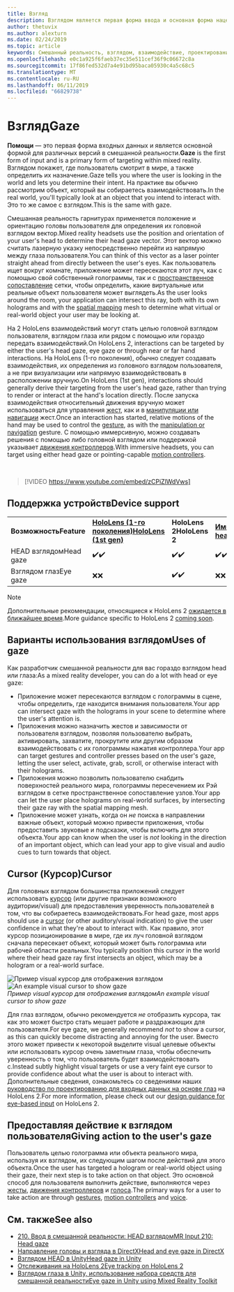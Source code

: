 ```yaml
---
title: Взгляд
description: Взглядом является первая форма ввода и основная форма нацеливания в смешанной реальности.
author: thetuvix
ms.author: alexturn
ms.date: 02/24/2019
ms.topic: article
keywords: Смешанный реальность, взглядом, взаимодействие, проектирование
ms.openlocfilehash: e0c1a925f6faeb37ec35e511cef36f9c06672c8a
ms.sourcegitcommit: 17f86fed532d7a4e91bd95baca05930c4a5c68c5
ms.translationtype: MT
ms.contentlocale: ru-RU
ms.lasthandoff: 06/11/2019
ms.locfileid: "66829738"
---
```

# <a name="gaze"></a><span data-ttu-id="6321d-104">Взгляд</span><span class="sxs-lookup"><span data-stu-id="6321d-104">Gaze</span></span>

<span data-ttu-id="6321d-105">**Помощи** — это первая форма входных данных и является основной формой для различных версий в смешанной реальности.</span><span class="sxs-lookup"><span data-stu-id="6321d-105">**Gaze** is the first form of input and is a primary form of targeting within mixed reality.</span></span> <span data-ttu-id="6321d-106">Взглядом покажет, где пользователь смотрит в мире, а также определить их назначение.</span><span class="sxs-lookup"><span data-stu-id="6321d-106">Gaze tells you where the user is looking in the world and lets you determine their intent.</span></span> <span data-ttu-id="6321d-107">На практике вы обычно рассмотрим объект, который вы собираетесь взаимодействовать.</span><span class="sxs-lookup"><span data-stu-id="6321d-107">In the real world, you'll typically look at an object that you intend to interact with.</span></span> <span data-ttu-id="6321d-108">Это то же самое с взглядом.</span><span class="sxs-lookup"><span data-stu-id="6321d-108">This is the same with gaze.</span></span>

<span data-ttu-id="6321d-109">Смешанная реальность гарнитурах применяется положение и ориентацию головы пользователя для определения их головной взглядом вектор.</span><span class="sxs-lookup"><span data-stu-id="6321d-109">Mixed reality headsets use the position and orientation of your user's head to determine their head gaze vector.</span></span> <span data-ttu-id="6321d-110">Этот вектор можно считать лазерную указку непосредственно перейти из напрямую между глаза пользователя.</span><span class="sxs-lookup"><span data-stu-id="6321d-110">You can think of this vector as a laser pointer straight ahead from directly between the user's eyes.</span></span> <span data-ttu-id="6321d-111">Как пользователь ищет вокруг комнате, приложение может пересекаются этот луч, как с помощью свой собственный голограммы, так и с [пространственное сопоставление](spatial-mapping.md) сетки, чтобы определить, какие виртуальные или реальные объект пользователя может выглядеть.</span><span class="sxs-lookup"><span data-stu-id="6321d-111">As the user looks around the room, your application can intersect this ray, both with its own holograms and with the [spatial mapping](spatial-mapping.md) mesh to determine what virtual or real-world object your user may be looking at.</span></span>

<span data-ttu-id="6321d-112">На 2 HoloLens взаимодействий могут стать целью головной взглядом пользователя, взглядом глаза или рядом с помощью или гораздо передать взаимодействий.</span><span class="sxs-lookup"><span data-stu-id="6321d-112">On HoloLens 2, interactions can be targeted by either the user's head gaze, eye gaze or through near or far hand interactions.</span></span>
<span data-ttu-id="6321d-113">На HoloLens (1-го поколения), обычно следует создавать взаимодействия, их определения из головного взглядом пользователя, а не при визуализации или напрямую взаимодействовать в расположении вручную.</span><span class="sxs-lookup"><span data-stu-id="6321d-113">On HoloLens (1st gen), interactions should generally derive their targeting from the user's head gaze, rather than trying to render or interact at the hand's location directly.</span></span> <span data-ttu-id="6321d-114">После запуска взаимодействия относительный движения вручную может использоваться для управления [жест](gestures.md), как и в [манипуляции или навигации](gestures.md#composite-gestures) жест.</span><span class="sxs-lookup"><span data-stu-id="6321d-114">Once an interaction has started, relative motions of the hand may be used to control the [gesture](gestures.md), as with the [manipulation or navigation](gestures.md#composite-gestures) gesture.</span></span> <span data-ttu-id="6321d-115">С помощью иммерсивную, можно создавать решения с помощью либо головной взглядом или поддержкой указывает [движения контроллеров](motion-controllers.md).</span><span class="sxs-lookup"><span data-stu-id="6321d-115">With immersive headsets, you can target using either head gaze or pointing-capable [motion controllers](motion-controllers.md).</span></span>

<br>

>[!VIDEO https://www.youtube.com/embed/zCPiZlWdVws]

## <a name="device-support"></a><span data-ttu-id="6321d-116">Поддержка устройств</span><span class="sxs-lookup"><span data-stu-id="6321d-116">Device support</span></span>

<table>
    <colgroup>
    <col width="25%" />
    <col width="25%" />
    <col width="25%" />
    <col width="25%" />
    </colgroup>
    <tr>
        <td><span data-ttu-id="6321d-117"><strong>Возможность</strong></span><span class="sxs-lookup"><span data-stu-id="6321d-117"><strong>Feature</strong></span></span></td>
        <td><span data-ttu-id="6321d-118"><a href="hololens-hardware-details.md"><strong>HoloLens (1-го поколения)</strong></a></span><span class="sxs-lookup"><span data-stu-id="6321d-118"><a href="hololens-hardware-details.md"><strong>HoloLens (1st gen)</strong></a></span></span></td>
        <td><span data-ttu-id="6321d-119"><strong>HoloLens 2</strong></span><span class="sxs-lookup"><span data-stu-id="6321d-119"><strong>HoloLens 2</strong></span></span></td>
        <td><span data-ttu-id="6321d-120"><a href="immersive-headset-hardware-details.md"><strong>Иммерсивную</strong></a></span><span class="sxs-lookup"><span data-stu-id="6321d-120"><a href="immersive-headset-hardware-details.md"><strong>Immersive headsets</strong></a></span></span></td>
    </tr>
     <tr>
        <td><span data-ttu-id="6321d-121">HEAD взглядом</span><span class="sxs-lookup"><span data-stu-id="6321d-121">Head gaze</span></span></td>
        <td><span data-ttu-id="6321d-122">✔️</span><span class="sxs-lookup"><span data-stu-id="6321d-122">✔️</span></span></td>
        <td><span data-ttu-id="6321d-123">✔️</span><span class="sxs-lookup"><span data-stu-id="6321d-123">✔️</span></span></td>
        <td><span data-ttu-id="6321d-124">✔️</span><span class="sxs-lookup"><span data-stu-id="6321d-124">✔️</span></span></td>
    </tr>
     <tr>
        <td><span data-ttu-id="6321d-125">Взглядом глаз</span><span class="sxs-lookup"><span data-stu-id="6321d-125">Eye gaze</span></span></td>
        <td><span data-ttu-id="6321d-126">❌</span><span class="sxs-lookup"><span data-stu-id="6321d-126">❌</span></span></td>
        <td><span data-ttu-id="6321d-127">✔️</span><span class="sxs-lookup"><span data-stu-id="6321d-127">✔️</span></span></td>
        <td><span data-ttu-id="6321d-128">❌</span><span class="sxs-lookup"><span data-stu-id="6321d-128">❌</span></span></td>
    </tr>
</table>

> [!NOTE]
> <span data-ttu-id="6321d-129">Дополнительные рекомендации, относящиеся к HoloLens 2 [ожидается в ближайшее время](index.md#news-and-notes).</span><span class="sxs-lookup"><span data-stu-id="6321d-129">More guidance specific to HoloLens 2 [coming soon](index.md#news-and-notes).</span></span>


## <a name="uses-of-gaze"></a><span data-ttu-id="6321d-130">Варианты использования взглядом</span><span class="sxs-lookup"><span data-stu-id="6321d-130">Uses of gaze</span></span>

<span data-ttu-id="6321d-131">Как разработчик смешанной реальности для вас гораздо взглядом head или глаза:</span><span class="sxs-lookup"><span data-stu-id="6321d-131">As a mixed reality developer, you can do a lot with head or eye gaze:</span></span>
* <span data-ttu-id="6321d-132">Приложение может пересекаются взглядом с голограммы в сцене, чтобы определить, где находится внимания пользователя.</span><span class="sxs-lookup"><span data-stu-id="6321d-132">Your app can intersect gaze with the holograms in your scene to determine where the user's attention is.</span></span>
* <span data-ttu-id="6321d-133">Приложения можно назначить жестов и зависимости от пользователя взглядом, позволяя пользователю выбрать, активировать, захватите, прокрутите или другим образом взаимодействовать с их голограммы нажатия контроллера.</span><span class="sxs-lookup"><span data-stu-id="6321d-133">Your app can target gestures and controller presses based on the user's gaze, letting the user select, activate, grab, scroll, or otherwise interact with their holograms.</span></span>
* <span data-ttu-id="6321d-134">Приложения можно позволить пользователю снабдить поверхностей реального мира, голограммы пересечением их Рэй взглядом в сетке пространственное сопоставление узлов.</span><span class="sxs-lookup"><span data-stu-id="6321d-134">Your app can let the user place holograms on real-world surfaces, by intersecting their gaze ray with the spatial mapping mesh.</span></span>
* <span data-ttu-id="6321d-135">Приложение может узнать, когда он *не* поиска в направлении важные объект, который можно привести приложения, чтобы предоставить звуковые и подсказки, чтобы включить для этого объекта.</span><span class="sxs-lookup"><span data-stu-id="6321d-135">Your app can know when the user is *not* looking in the direction of an important object, which can lead your app to give visual and audio cues to turn towards that object.</span></span>

## <a name="cursor"></a><span data-ttu-id="6321d-136">Cursor (Курсор)</span><span class="sxs-lookup"><span data-stu-id="6321d-136">Cursor</span></span>

<span data-ttu-id="6321d-137">Для головных взглядом большинства приложений следует использовать [курсор](cursors.md) (или другие признаки возможного аудитории/visual) для предоставления уверенность пользователей в том, что вы собираетесь взаимодействовать.</span><span class="sxs-lookup"><span data-stu-id="6321d-137">For head gaze, most apps should use a [cursor](cursors.md) (or other auditory/visual indication) to give the user confidence in what they're about to interact with.</span></span> <span data-ttu-id="6321d-138">Как правило, этот курсор позиционирование в мире, где их луч головной взглядом сначала пересекает объект, который может быть голограмма или рабочей области реальных.</span><span class="sxs-lookup"><span data-stu-id="6321d-138">You typically position this cursor in the world where their head gaze ray first intersects an object, which may be a hologram or a real-world surface.</span></span>

<span data-ttu-id="6321d-139">![Пример visual курсор для отображения взглядом](images/cursor.jpg)</span><span class="sxs-lookup"><span data-stu-id="6321d-139">![An example visual cursor to show gaze](images/cursor.jpg)</span></span><br>
<span data-ttu-id="6321d-140">*Пример visual курсор для отображения взглядом*</span><span class="sxs-lookup"><span data-stu-id="6321d-140">*An example visual cursor to show gaze*</span></span>

<span data-ttu-id="6321d-141">Для глаз взглядом, обычно рекомендуется *не* отобразить курсора, так как это может быстро стать мешает работе и раздражающих для пользователя.</span><span class="sxs-lookup"><span data-stu-id="6321d-141">For eye gaze, we generally recommend *not* to show a cursor, as this can quickly become distracting and annoying for the user.</span></span> <span data-ttu-id="6321d-142">Вместо этого может привести к некоторой выделите visual целевые объекты или использовать курсор очень заметным глаза, чтобы обеспечить уверенность о том, что пользователь будет взаимодействовать с.</span><span class="sxs-lookup"><span data-stu-id="6321d-142">Instead subtly highlight visual targets or use a very faint eye cursor to provide confidence about what the user is about to interact with.</span></span> <span data-ttu-id="6321d-143">Дополнительные сведения, ознакомьтесь со сведениями наших [руководство по проектированию для входных данных на основе глаз](eye-tracking.md) на HoloLens 2.</span><span class="sxs-lookup"><span data-stu-id="6321d-143">For more information, please check out our [design guidance for eye-based input](eye-tracking.md) on HoloLens 2.</span></span>

## <a name="giving-action-to-the-users-gaze"></a><span data-ttu-id="6321d-144">Предоставляя действие к взглядом пользователя</span><span class="sxs-lookup"><span data-stu-id="6321d-144">Giving action to the user's gaze</span></span>

<span data-ttu-id="6321d-145">Пользователь целью голограмма или объекта реального мира, используя их взглядом, их следующим шагом после действий для этого объекта.</span><span class="sxs-lookup"><span data-stu-id="6321d-145">Once the user has targeted a hologram or real-world object using their gaze, their next step is to take action on that object.</span></span> <span data-ttu-id="6321d-146">Это основной способ для пользователя выполнить действие, выполняются через [жесты](gestures.md), [движения контроллеров](motion-controllers.md) и [голоса](voice-input.md).</span><span class="sxs-lookup"><span data-stu-id="6321d-146">The primary ways for a user to take action are through [gestures](gestures.md), [motion controllers](motion-controllers.md) and [voice](voice-input.md).</span></span>

## <a name="see-also"></a><span data-ttu-id="6321d-147">См. также</span><span class="sxs-lookup"><span data-stu-id="6321d-147">See also</span></span>
* [<span data-ttu-id="6321d-148">210. Ввод в смешанной реальности: HEAD взглядом</span><span class="sxs-lookup"><span data-stu-id="6321d-148">MR Input 210: Head gaze</span></span>](holograms-210.md)
* [<span data-ttu-id="6321d-149">Направление головы и взгляда в DirectX</span><span class="sxs-lookup"><span data-stu-id="6321d-149">Head and eye gaze in DirectX</span></span>](gaze-in-directx.md)
* [<span data-ttu-id="6321d-150">Взглядом HEAD в Unity</span><span class="sxs-lookup"><span data-stu-id="6321d-150">Head gaze in Unity</span></span>](gaze-in-unity.md)
* [<span data-ttu-id="6321d-151">Отслеживания на HoloLens 2</span><span class="sxs-lookup"><span data-stu-id="6321d-151">Eye tracking on HoloLens 2</span></span>](eye-tracking.md)
* [<span data-ttu-id="6321d-152">Взглядом глаза в Unity, использование набора средств для смешанной реальности</span><span class="sxs-lookup"><span data-stu-id="6321d-152">Eye gaze in Unity using Mixed Reality Toolkit</span></span>](https://aka.ms/mrtk-eyes)
